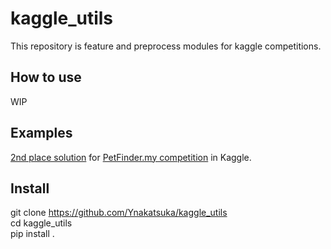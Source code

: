 # kaggle_utils
This repository is feature and preprocess modules for kaggle competitions.

## How to use
WIP

## Examples
[2nd place solution](https://www.kaggle.com/naka2ka/stack-480-speedup-groupkfold-with-no-dict?scriptVersionId=12166931) for [PetFinder.my competition](https://www.kaggle.com/c/petfinder-adoption-prediction) in Kaggle.

## Install
git clone https://github.com/Ynakatsuka/kaggle_utils  
cd kaggle_utils  
pip install .
